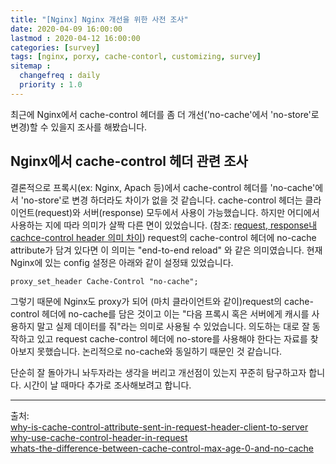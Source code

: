```yaml
---
title: "[Nginx] Nginx 개선을 위한 사전 조사"
date: 2020-04-09 16:00:00
lastmod : 2020-04-12 16:00:00
categories: [survey]
tags: [nginx, porxy, cache-contorl, customizing, survey]
sitemap :
  changefreq : daily
  priority : 1.0
---
```


최근에 Nginx에서 cache-control 헤더를 좀 더 개선('no-cache'에서 'no-store'로 변경)할 수 있을지 조사를 해봤습니다.

## Nginx에서 cache-control 헤더 관련  조사
결론적으로 프록시(ex: Nginx, Apach 등)에서  cache-control 헤더를 'no-cache'에서 'no-store'로 변경 하더라도 차이가 없을 것 같습니다.
cache-control 헤더는 클라이언트(request)와 서버(response) 모두에서 사용이 가능했습니다. 하지만 어디에서 사용하는 지에 따라 의미가 살짝 다른 면이 있었습니다. (참조: [request, response내 cachce-control header 의미 차이](http://shorturl.at/cwIN3))
request의 cache-control 헤더에 no-cache attribute가 담겨 있다면 이 의미는 "end-to-end reload" 와 같은 의미였습니다.
현재 Nginx에 있는 config 설정은 아래와 같이 설정돼 있었습니다.

~~~
proxy_set_header Cache-Control "no-cache";
~~~

그렇기 때문에 Nginx도 proxy가 되어 (마치 클라이언트와 같이)request의 cache-control 헤더에 no-cache를 담은 것이고 이는 "다음 프록시 혹은 서버에게 캐시를 사용하지 말고 실제 데이터를 줘"라는 의미로 사용될 수 있었습니다.
의도하는 대로 잘 동작하고 있고 request cache-control 헤더에 no-store를 사용해야 한다는 자료를 찾아보지 못했습니다. 논리적으로 no-cache와 동일하기 때문인 것 같습니다.

단순히 잘 돌아가니 놔두자라는 생각을 버리고 개선점이 있는지 꾸준히 탐구하고자 합니다. 시간이 날 때마다 추가로 조사해보려고 합니다.

---
출처: <br/>
[why-is-cache-control-attribute-sent-in-request-header-client-to-server](https://stackoverflow.com/questions/14541077/why-is-cache-control-attribute-sent-in-request-header-client-to-server) <br/>
[why-use-cache-control-header-in-request](https://stackoverflow.com/questions/42652931/why-use-cache-control-header-in-request) <br/>
[whats-the-difference-between-cache-control-max-age-0-and-no-cache](https://stackoverflow.com/questions/1046966/whats-the-difference-between-cache-control-max-age-0-and-no-cache) <br/>

